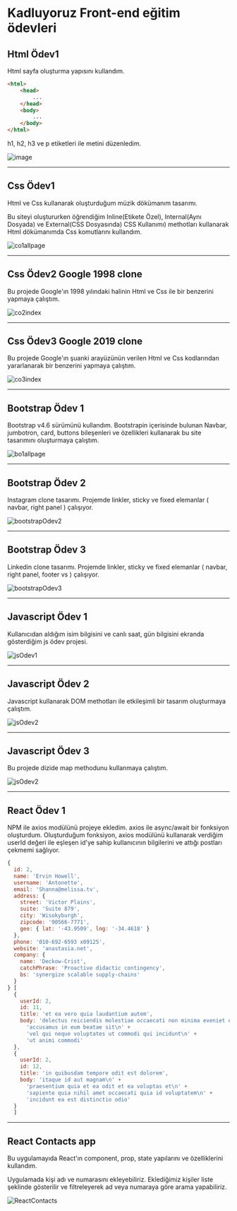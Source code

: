 # Kadluyoruz Front-end eğitim ödevleri
## Html Ödev1
Html sayfa oluşturma yapısını kullandım.
```html
<html>
    <head>
        ...
    </head>
    <body>
        ...
    </body>
</html>
```
h1, h2, h3 ve p etiketleri ile metini düzenledim.

![image](https://user-images.githubusercontent.com/62842902/190221151-5512f0be-749d-48e7-ae70-deba593eb1a0.png)
****
## Css Ödev1
Html ve Css kullanarak oluşturduğum müzik dökümanım tasarımı.

Bu siteyi oluştururken öğrendiğim Inline(Etikete Özel), Internal(Aynı Dosyada) ve External(CSS Dosyasında) CSS Kullanımı) methotları kullanarak Html dökümanımda Css komutlarını kullandım.

![co1allpage](https://user-images.githubusercontent.com/62842902/152344742-81751852-0c39-4eed-a3fc-98ed8fa8df6f.gif)
****
## Css Ödev2 Google 1998 clone
Bu projede Google'ın 1998 yılındaki halinin Html ve Css ile bir benzerini yapmaya çalıştım.

![co2index](https://user-images.githubusercontent.com/62842902/152348364-a00d14dc-3771-4209-80fa-b8b2bc338add.PNG)
****
## Css Ödev3 Google 2019 clone

Bu projede Google'ın şuanki arayüzünün verilen Html ve Css kodlarından yararlanarak bir benzerini yapmaya çalıştım.

![co3index](https://user-images.githubusercontent.com/62842902/152350964-df94c095-db1a-4339-a431-f8cb076905c2.PNG)
****
## Bootstrap Ödev 1

Bootstrap v4.6 sürümünü kullandım. Bootstrapin içerisinde bulunan Navbar, jumbotron, card, buttons bileşenleri ve özellikleri kullanarak bu site tasarımını oluşturmaya çalıştım.

![bo1allpage](https://user-images.githubusercontent.com/62842902/152393000-c56f4a31-72c7-4645-9716-c24fa2bb6d2b.gif)
****
## Bootstrap Ödev 2

Instagram clone tasarımı. Projemde linkler, sticky ve fixed elemanlar ( navbar, right panel ) çalışıyor.

![bootstrapOdev2](https://user-images.githubusercontent.com/62842902/152701397-3e4cc8b0-1a56-477d-aec8-9c216ad6efc2.PNG)
****
## Bootstrap Ödev 3

Linkedin clone tasarımı. Projemde linkler, sticky ve fixed elemanlar ( navbar, right panel, footer vs ) çalışıyor.

![bootstrapOdev3](https://user-images.githubusercontent.com/62842902/152703552-dae9f707-0458-4742-a37e-3f9e952888b7.PNG)
****
## Javascript Ödev 1

Kullanıcıdan aldığım isim bilgisini ve canlı saat, gün bilgisini ekranda gösterdiğim js ödev projesi.

![jsOdev1](https://user-images.githubusercontent.com/62842902/153782455-bc2e26a0-8dbb-4515-89f6-54de7793bf5b.PNG)
****
## Javascript Ödev 2

Javascript kullanarak DOM methotları ile etkileşimli bir tasarım oluşturmaya çalıştım.

![jsOdev2](https://user-images.githubusercontent.com/62842902/154183259-874ddaa4-6237-4258-88e2-569810854be3.PNG)
****
## Javascript Ödev 3

Bu projede dizide map methodunu kullanmaya çalıştım.

![jsOdev2](https://github.com/Kodluyoruz/taskforce/raw/main/javascript/javascript-temel/odev3/figures/asiankitchen.gif)
****
## React Ödev 1

NPM ile axios modülünü projeye ekledim. axios ile async/await bir fonksiyon oluşturdum. Oluşturduğum fonksiyon, axios modülünü kullanarak verdiğim userId değeri ile eşleşen id'ye sahip kullanıcının bilgilerini ve attığı postları çekmemi sağlıyor.

```Javascript
{
  id: 2,
  name: 'Ervin Howell',
  username: 'Antonette',
  email: 'Shanna@melissa.tv',
  address: {
    street: 'Victor Plains',
    suite: 'Suite 879',
    city: 'Wisokyburgh',
    zipcode: '90566-7771',
    geo: { lat: '-43.9509', lng: '-34.4618' }
  },
  phone: '010-692-6593 x09125',
  website: 'anastasia.net',
  company: {
    name: 'Deckow-Crist',
    catchPhrase: 'Proactive didactic contingency',
    bs: 'synergize scalable supply-chains'
  }
} [
  {
    userId: 2,
    id: 11,
    title: 'et ea vero quia laudantium autem',
    body: 'delectus reiciendis molestiae occaecati non minima eveniet qui voluptatibus\n' +
      'accusamus in eum beatae sit\n' +
      'vel qui neque voluptates ut commodi qui incidunt\n' +
      'ut animi commodi'
  },
  {
    userId: 2,
    id: 12,
    title: 'in quibusdam tempore odit est dolorem',
    body: 'itaque id aut magnam\n' +
      'praesentium quia et ea odit et ea voluptas et\n' +
      'sapiente quia nihil amet occaecati quia id voluptatem\n' +
      'incidunt ea est distinctio odio'
  }
  ]
```
****
## React Contacts app

Bu uygulamayıda React'ın component, prop, state yapılarını ve özelliklerini kullandım.

Uygulamada kişi adı ve numarasını ekleyebiliriz. Eklediğimiz kişiler liste şeklinde gösterilir ve filtreleyerek ad veya numaraya göre arama yapabiliriz.

![ReactContacts](https://user-images.githubusercontent.com/62842902/164230322-3feff55b-d56e-4a35-8e55-994411f09938.gif)
